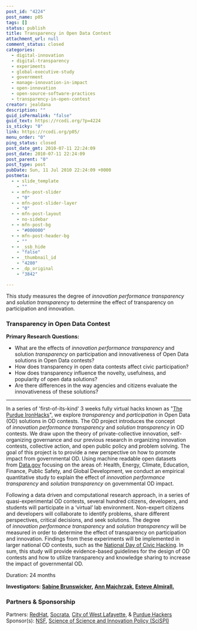 ```yaml
---
post_id: "4224"
post_name: p05
tags: []
status: publish
title: Transparency in Open Data Contest
attachment_url: null
comment_status: closed
categories:
  - digital-innovation
  - digital-transparency
  - experiments
  - global-executive-study
  - government
  - manage-innovation-in-impact
  - open-innovation
  - open-source-software-practices
  - transparency-in-open-contest
creator: jealdana
description: ""
guid_isPermalink: "false"
guid_text: https://rcodi.org/?p=4224
is_sticky: "0"
link: https://rcodi.org/p05/
menu_order: "0"
ping_status: closed
post_date_gmt: 2010-07-11 22:24:09
post_date: 2010-07-11 22:24:09
post_parent: "0"
post_type: post
pubDate: Sun, 11 Jul 2010 22:24:09 +0000
postmeta:
  - - slide_template
    - ""
  - - mfn-post-slider
    - "0"
  - - mfn-post-slider-layer
    - "0"
  - - mfn-post-layout
    - no-sidebar
  - - mfn-post-bg
    - "#000000"
  - - mfn-post-header-bg
    - ""
  - - _ssb_hide
    - "false"
  - - _thumbnail_id
    - "4280"
  - - _dp_original
    - "3842"

---
```

This study measures the degree of _innovation performance transparency_ and _solution transparency_ to determine the effect of transparency on participation and innovation.
### **Transparency in Open Data Contest**

**Primary Research Questions:**

*   What are the effects of _innovation performance transparency_ and solution _transparency_ on participation and innovativeness of Open Data solutions in Open Data contests?
*   How does transparency in open data contests affect civic participation?
*   How does transparency influence the novelty, usefulness, and popularity of open data solutions?
*   Are there differences in the way agencies and citizens evaluate the innovativeness of these solutions?

* * *

In a series of 'first-of-its-kind' 3 weeks fully virtual hacks known as "[The Purdue IronHacks](https://www.purdue.edu/opendigital/purdue-ironhacks/)", we explore _transparency_ and _participation_ in Open Data (OD) solutions in OD contests. The OD project introduces the concept of _innovation performance transparency_ and _solution transparency_ in OD contests. We draw upon the theory of private-collective innovation, self-organizing governance and our previous research in organizing innovation contests, collective action, and open public policy and problem solving. The goal of this project is to provide a new perspective on how to promote impact from governmental OD. Using machine readable open datasets from [Data.gov](http://www.data.gov/) focusing on the areas of: Health, Energy, Climate, Education, Finance, Public Safety, and Global Development, we conduct an empirical quantitative study to explain the effect of _innovation performance transparency_ and _solution transparency_ on governmental OD impact.

Following a data driven and computational research approach, in a series of quasi-experimental OD contests, several hundred citizens, developers, and students will participate in a ‘virtual’ lab environment. Non-expert citizens and developers will collaborate to identify problems, share different perspectives, critical decisions, and seek solutions. The degree of _innovation performance transparency_ and _solution transparency_ will be measured in order to determine the effect of transparency on participation and innovation. Findings from these experiments will be implemented in larger national OD contests, such as the [National Day of Civic Hacking](http://hackforchange.org/). In sum, this study will provide evidence-based guidelines for the design of OD contests and how to utilize transparency and knowledge sharing to increase the impact of governmental OD.

Duration: 24 months

**Investigators: [Sabine Brunswicker](https://www.purdue.edu/opendigital/about/sabine/), [Ann Majchrzak](https://www.purdue.edu/opendigital/about/research-team/), [Esteve Almirall.](https://www.purdue.edu/opendigital/about/research-team/)**

### **Partners & Sponsorship**

Partners: [RedHat](http://www.redhat.com/en), [Socrata](https://www.socrata.com/), [City of West Lafayette](http://www.westlafayette.in.gov/), & [Purdue Hackers  
](http://purduehackers.com/)Sponsor(s): [NSF](http://www.nsf.gov/), [Science of Science and Innovation Policy (SciSPI)](http://www.nsf.gov/funding/pgm_summ.jsp?pims_id=501084)
